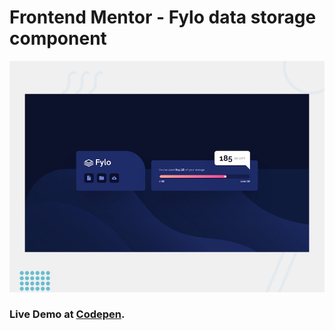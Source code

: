 # Frontend Mentor - Fylo data storage component

![Design preview for the Fylo data storage component coding challenge](./design/desktop-preview.jpg)

### Live Demo at [Codepen](https://codepen.io/duhbhavesh/full/JjXMeNX).
